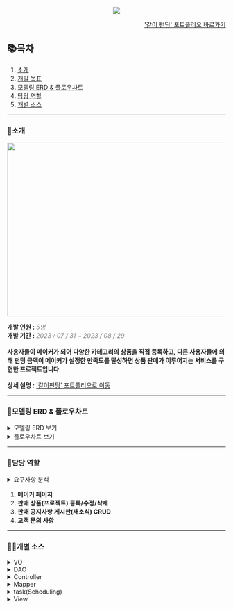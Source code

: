 <p align="center">
 <img src = "https://github.com/http-kjs/SecondProject/assets/124488773/eb762893-79fd-4569-bbf5-2f0108d33c6f">
</p>
<p align="right">
 <a href="https://ten-pond-80a.notion.site/ff46870bf6d54c4f888509d44df234d2?pvs=4">'같이 펀딩' 포트폴리오 바로가기</a>
</p>
  
## 📚목차  
  
1. [소개](#소개)
2. [개발 목표](#개발-목표)
3. [모델링 ERD & 플로우차트](#모델링-erd--플로우차트)
4. [담당 역할](#담당-역할)
5. [개별 소스](#개별-소스)

---  
### 👋소개  
<p align="center">
 <img src = "https://github.com/http-kjs/SecondProject/assets/124488773/68306584-5c07-4c63-97ef-b814485c3632" height="400px", width="1200px">
</p>  
  
**개발 인원 :** *<span style = "color:gray">5명</span>*  
**개발 기간 :** *<span style = "color:gray">2023 / 07 / 31 ~ 2023 / 08 / 29</span>*  
<br>
**사용자들이 메이커가 되어 다양한 카테고리의 상품을 직접 등록하고, 다른 사용자들에 의해 펀딩 금액이 메이커가 설정한 만족도를 달성하면 상품 판매가 이루어지는 서비스를 구현한 프로젝트입니다.**  
<br>
**상세 설명 :** ['같이펀딩' 포트폴리오로 이동](https://ten-pond-80a.notion.site/ff46870bf6d54c4f888509d44df234d2?pvs=4)

---  
### 📃모델링 ERD & 플로우차트
<details>
  <summary>모델링 ERD 보기</summary>
  <img src = "https://github.com/http-kjs/SecondProject/assets/124488773/5698c01e-7663-432e-b192-ec09eb23ed2e">
</details>  
<details>
  <summary>플로우차트 보기</summary>
  <img src = "https://github.com/http-kjs/SecondProject/assets/124488773/df3cf033-13ef-4e5a-92e1-874f5a75d1c7">
</details>
  
---
### 🧑담당 역할
<details>
  <summary>요구사항 분석</summary>
  <img src = "https://github.com/http-kjs/SecondProject/assets/124488773/eb5a6c5e-c90e-483b-a23b-cb6d4eeb7f20"><br>
 <img src = "https://github.com/http-kjs/SecondProject/assets/124488773/70dba641-3090-4b50-8338-ef3078d01a9d">
</details>  
  
1. **메이커 페이지**
2. **판매 상품(프로젝트) 등록/수정/삭제**
3. **판매 공지사항 게시판(새소식) CRUD**
4. **고객 문의 사항**  

---  
### 👨‍💻개별 소스  

<details>
  <summary>VO</summary>
  <ul>
   <li><a href="https://github.com/han-tomas/crowd-funding-project/blob/master/CrowdProject/src/main/java/com/sist/vo/FundVO.java">FundVO</a>: 펀딩 상품 등록 관련</li>
   <li><a href="https://github.com/han-tomas/crowd-funding-project/blob/master/CrowdProject/src/main/java/com/sist/vo/RewardVO.java">RewardVO</a>: 펀딩 상품 옵션 관련</li>
   <li><a href="https://github.com/han-tomas/crowd-funding-project/blob/master/CrowdProject/src/main/java/com/sist/vo/StoreVO.java">StoreVO</a>: 스토어 상품 관련</li>
   <li><a href="https://github.com/han-tomas/crowd-funding-project/blob/master/CrowdProject/src/main/java/com/sist/vo/StoreRewardVO.java">StoreRewarVO</a>: 스토어 상품 옵션 관련</li>
      <li><a href="https://github.com/han-tomas/crowd-funding-project/blob/master/CrowdProject/src/main/java/com/sist/vo/NewsVO.java">NewsVO</a>: 새소식 관련</li>
  <li><a href="https://github.com/han-tomas/crowd-funding-project/blob/master/CrowdProject/src/main/java/com/sist/vo/PageVO.java">PageVO</a>: 페이지네이션 관련</li>
  <li><a href="https://github.com/han-tomas/crowd-funding-project/blob/master/CrowdProject/src/main/java/com/sist/vo/QnAVO.java">QnAVO</a>: 고객 문의사항 관련</li>
  <li><a href="https://github.com/han-tomas/crowd-funding-project/blob/master/CrowdProject/src/main/java/com/sist/vo/ReplyVO.java">ReplyVO</a>: 문의 답변</li>
 </ul>
 
</details> 
<details>
  <summary>DAO</summary>
  <ul>
   <li><a href="https://github.com/han-tomas/crowd-funding-project/blob/master/CrowdProject/src/main/java/com/sist/dao/FundDAO.java">FundDAO</a>: 메이커 관련</li>
   <li><a href="https://github.com/han-tomas/crowd-funding-project/blob/master/CrowdProject/src/main/java/com/sist/dao/StoreDAO.java">StoreDAO</a>: 스토어 관련</li>
   <li><a href="https://github.com/han-tomas/crowd-funding-project/blob/master/CrowdProject/src/main/java/com/sist/dao/QnADAO.java">QnADAO</a>: 고객문의</li>
   <li><a href="https://github.com/han-tomas/crowd-funding-project/blob/master/CrowdProject/src/main/java/com/sist/dao/ReplyDAO.java">ReplyDAO</a>: 문의 답변</li>
 </ul> 
</details> 
<details>
  <summary>Controller</summary>
  <ul>
   <li><a href="https://github.com/han-tomas/crowd-funding-project/blob/master/CrowdProject/src/main/java/com/sist/web/MakerpageController.java">MakerpageController</a></li>
   <li><a href="https://github.com/han-tomas/crowd-funding-project/blob/master/CrowdProject/src/main/java/com/sist/web/MakerpageRestController.java">MakerpageRestController</a></li>
   <li><a href="https://github.com/han-tomas/crowd-funding-project/blob/master/CrowdProject/src/main/java/com/sist/web/StoreController.java">StoreController</a></li>
   <li><a href="https://github.com/han-tomas/crowd-funding-project/blob/master/CrowdProject/src/main/java/com/sist/web/StoreRestController.java">StoreRestController</a></li>
 </ul> 
</details> 
<details>
  <summary>Mapper</summary>
  <ul>
   <li><a href="https://github.com/han-tomas/crowd-funding-project/blob/master/CrowdProject/src/main/java/com/sist/mapper/FundMapper.java">FundMapper</a></li>
   <li><a href="https://github.com/han-tomas/crowd-funding-project/blob/master/CrowdProject/src/main/java/com/sist/mapper/fund-mapper.xml">fund-mapper</a>:MyBatis 이용</li>
   <li><a href="https://github.com/han-tomas/crowd-funding-project/blob/master/CrowdProject/src/main/java/com/sist/mapper/StoreMapper.java">StoreMapper</a></li>
   <li><a href="https://github.com/han-tomas/crowd-funding-project/blob/master/CrowdProject/src/main/java/com/sist/mapper/store-mapper.xml">store-mapper</a>:MyBatis 이용</li>
   <li><a href="https://github.com/han-tomas/crowd-funding-project/blob/master/CrowdProject/src/main/java/com/sist/mapper/QnAMapper.java">QnAMapper</a></li>
   <li><a href="https://github.com/han-tomas/crowd-funding-project/blob/master/CrowdProject/src/main/java/com/sist/mapper/qna-mapper.xml">qna-mapper</a>:MyBatis 이용</li>
   <li><a href="https://github.com/han-tomas/crowd-funding-project/blob/master/CrowdProject/src/main/java/com/sist/mapper/ReplyMapper.java">ReplyMapper</a></li>
 </ul> 
  
</details> 
<details>
 <summary>task(Scheduling)</summary>
 <ul>
   <li>
      <a href ="https://github.com/han-tomas/crowd-funding-project/blob/master/CrowdProject/src/main/java/com/sist/task/ScheduledTask.java">ScheduledTask.java</a>
   </li>
 </ul> 
</details>
<details>
  <summary>View</summary>
  <ul>
   <li><a href ="https://github.com/han-tomas/crowd-funding-project/tree/master/CrowdProject/src/main/webapp/WEB-INF/makerpage">메이커 페이지</a></li>
   <li><a href ="https://github.com/han-tomas/crowd-funding-project/tree/master/CrowdProject/src/main/webapp/WEB-INF/store">스토어 페이지</a></li>
   <li><a href ="https://github.com/han-tomas/crowd-funding-project/tree/master/CrowdProject/src/main/webapp/WEB-INF/fund">펀딩 상품 상세</a></li>
  </ul>  
</details> 
